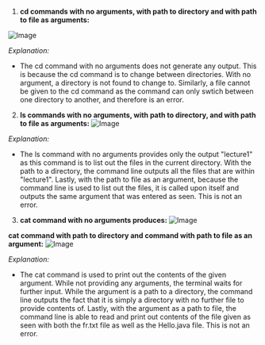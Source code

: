 1) **cd commands with no arguments, with path to directory and with path to file as arguments:**

![Image](https://github.com/sjosyamUCSD/cse15l-lab-reports/assets/146763351/02d9a948-7b6b-459c-bd1a-9dd180013b9f)


*Explanation:*
* The cd command with no arguments does not generate any output. This is because the cd command is to change between directories. With no argument, a directory is not found to change to. Similarly, a file cannot be given to the cd command as the command can only swtich between one directory to another, and therefore is an error. 

  
2) **ls commands with no arguments, with path to directory, and with path to file as arguments:**
   ![Image](https://github.com/sjosyamUCSD/cse15l-lab-reports/assets/146763351/dc7d3ab1-b084-4705-9388-07fdd18b9690)
   
*Explanation:*
* The ls command with no arguments provides only the output "lecture1" as this command is to list out the files in the current directory. With the path to a directory, the command line outputs all the files that are within "lecture1". Lastly, with the path to file as an argument, because the command line is used to list out the files, it is called upon itself and outputs the same argument that was entered as seen. This is not an error. 
  
 3) **cat command with no arguments produces:**
   ![Image](https://github.com/sjosyamUCSD/cse15l-lab-reports/assets/146763351/00c4e9f6-fc2a-4c09-bfec-1d7cc703314b)

  **cat command with path to directory and command with path to file as an argument:**
  ![Image](https://github.com/sjosyamUCSD/cse15l-lab-reports/assets/146763351/bf8abaea-1b4e-437d-89ed-739d69f57308)

*Explanation:*
* The cat command is used to print out the contents of the given argument. While not providing any arguments, the terminal waits for further input. While the argument is a path to a directory, the command line outputs the fact that it is simply a directory with no further file to provide contents of. Lastly, with the argument as a path to file, the command line is able to read and print out contents of the file given as seen with both the fr.txt file as well as the Hello.java file. This is not an error.


